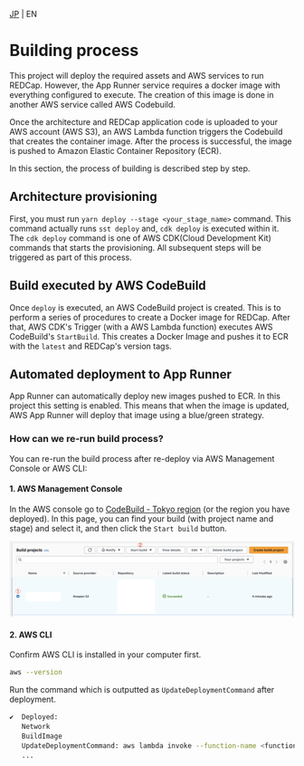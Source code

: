 [JP](../ja/build.md) | EN

# Building process

This project will deploy the required assets and AWS services to run REDCap. However, the App Runner service requires a docker image with everything configured to execute. The creation of this image is done in another AWS service called AWS Codebuild.

Once the architecture and REDCap application code is uploaded to your AWS account (AWS S3), an AWS Lambda function triggers the Codebuild that creates the container image. After the process is successful, the image is pushed to Amazon Elastic Container Repository (ECR).

In this section, the process of building is described step by step.

## Architecture provisioning

First, you must run `yarn deploy --stage <your_stage_name>` command.
This command actually runs `sst deploy` and, `cdk deploy` is executed within it. The `cdk deploy` command is one of AWS CDK(Cloud Development Kit) commands that starts the provisioning. All subsequent steps will be triggered as part of this process.

## Build executed by AWS CodeBuild

Once `deploy` is executed, an AWS CodeBuild project is created. This is to perform a series of procedures to create a Docker image for REDCap. After that, AWS CDK's Trigger (with a AWS Lambda function) executes AWS CodeBuild's `StartBuild`. This creates a Docker Image and pushes it to ECR with the `latest` and REDCap's version tags.

## Automated deployment to App Runner

App Runner can automatically deploy new images pushed to ECR. In this project this setting is enabled. This means that when the image is updated, AWS App Runner will deploy that image using a blue/green strategy.

### How can we re-run build process?

You can re-run the build process after re-deploy via AWS Management Console or AWS CLI:

#### 1. AWS Management Console

In the AWS console go to [CodeBuild - Tokyo region](https://ap-northeast-1.console.aws.amazon.com/codesuite/codebuild/projects) (or the region you have deployed). In this page, you can find your build (with project name and stage) and select it, and then click the `Start build` button.

![codeBuild](../images/codeBuild.png)

#### 2. AWS CLI

Confirm AWS CLI is installed in your computer first.

```sh
aws --version
```

Run the command which is outputted as `UpdateDeploymentCommand` after deployment.

```sh
✔  Deployed:
   Network
   BuildImage
   UpdateDeploymentCommand: aws lambda invoke --function-name <function-name> --region <region> --profile <profile> deployLambdaResponse.json
   ...
```
